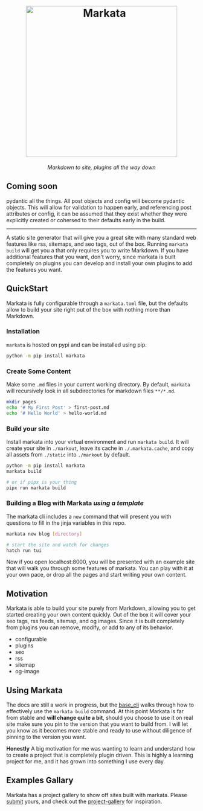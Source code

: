 <h1 align=center>
  <br>
  <a href="https://github.com/WaylonWalker/markata"><img src="https://user-images.githubusercontent.com/22648375/167527193-4e66d537-e78f-44dd-be65-2c1c109adf34.png" alt="Markata" width="400"></a>
</h1>

<p align=center>
  <em>
    Markdown to site, plugins all the way down
  </em>
</p>

## Coming soon

pydantic all the things.  All post objects and config will become pydantic objects.  This will allow for validation to happen early, and referencing post attributes or config, it can be assumed that they exist whether they were explicitly created or cohersed to their defaults early in the build.

---

A static site generator that will give you a great site with many standard web
features like rss, sitemaps, and seo tags, out of the box. Running `markata
build` will get you a that only requires you to write Markdown. If you have
additional features that you want, don't worry, since markata is built
completely on plugins you can develop and install your own plugins to add the
features you want.

## QuickStart

Markata is fully configurable through a `markata.toml` file, but the defaults
allow to build your site right out of the box with nothing more than Markdown.

### Installation

`markata` is hosted on pypi and can be installed using pip.

```bash
python -m pip install markata
```

### Create Some Content

Make some `.md` files in your current working directory. By default, `markata`
will recursively look in all subdirectories for markdown files `**/*.md`.

```bash
mkdir pages
echo '# My First Post' > first-post.md
echo '# Hello World' > hello-world.md
```

### Build your site

Install markata into your virtual environment and run `markata build`. It will
create your site in `./markout`, leave its cache in `./.markata.cache`, and
copy all assets from `./static` into `./markout` by default.

```bash
python -m pip install markata
markata build

# or if pipx is your thing
pipx run markata build
```

### Building a Blog with Markata _using a template_

The markata cli includes a `new` command that will present you with questions
to fill in the jinja variables in this repo.

```bash
markata new blog [directory]

# start the site and watch for changes
hatch run tui
```

Now if you open localhost:8000, you will be presented with an example site that
will walk you through some features of markata. You can play with it at
your own pace, or drop all the pages and start writing your own content.

## Motivation

Markata is able to build your site purely from Markdown, allowing you to get
started creating your own content quickly. Out of the box it will cover your
seo tags, rss feeds, sitemap, and og images. Since it is built completely from
plugins you can remove, modify, or add to any of its behavior.

- configurable
- plugins
- seo
- rss
- sitemap
- og-image

## Using Markata

The docs are still a work in progress, but the
[base_cli](https://markata.dev/markata/plugins/base_cli/) walks through how to
effectively use the `markata build` command. At this point Markata is far from
stable and **will change quite a bit**, should you choose to use it on real
site make sure you pin to the version that you want to build from. I will let
you know as it becomes more stable and ready to use without diligence of
pinning to the version you want.

**Honestly** A big motivation for me was wanting to learn and understand how to
create a project that is completely plugin driven. This is highly a learning
project for me, and it has grown into something I use every day.

## Examples Gallary

Markata has a project gallery to show off sites built with markata. Please
[submit](https://github.com/WaylonWalker/markata/issues/78) yours, and check
out the [project-gallery](http://markata.dev/project-gallery/) for inspiration.
